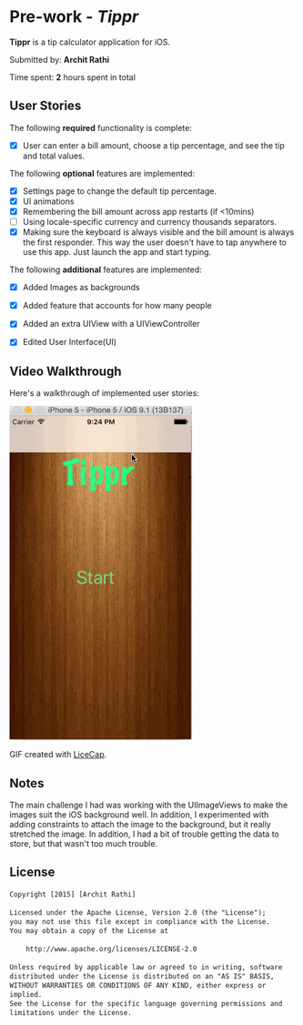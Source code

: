 # Pre-work - *Tippr*

**Tippr** is a tip calculator application for iOS.

Submitted by: **Archit Rathi**

Time spent: **2** hours spent in total

## User Stories

The following **required** functionality is complete:
* [x] User can enter a bill amount, choose a tip percentage, and see the tip and total values.

The following **optional** features are implemented:
* [x] Settings page to change the default tip percentage.
* [x] UI animations
* [x] Remembering the bill amount across app restarts (if <10mins)
* [ ] Using locale-specific currency and currency thousands separators.
* [x] Making sure the keyboard is always visible and the bill amount is always the first responder. This way the user doesn't have to tap anywhere to use this app. Just launch the app and start typing.

The following **additional** features are implemented:

* [x] Added Images as backgrounds
* [x] Added feature that accounts for how many people
* [x] Added an extra UIView with a UIViewController
* [x] Edited User Interface(UI)


## Video Walkthrough 

Here's a walkthrough of implemented user stories:

<img src='https://github.com/progdude/Tippr/blob/master/final.gif' title='Video Walkthrough' width='' alt='Video Walkthrough' />

GIF created with [LiceCap](http://www.cockos.com/licecap/).

## Notes

The main challenge I had was working with the UIImageViews to make the images suit the iOS background well. In addition, I experimented with adding constraints to attach the image to the background, but it really stretched the image.
In addition, I had a bit of trouble getting the data to store, but that wasn't too much trouble.

## License

    Copyright [2015] [Archit Rathi]

    Licensed under the Apache License, Version 2.0 (the "License");
    you may not use this file except in compliance with the License.
    You may obtain a copy of the License at

        http://www.apache.org/licenses/LICENSE-2.0

    Unless required by applicable law or agreed to in writing, software
    distributed under the License is distributed on an "AS IS" BASIS,
    WITHOUT WARRANTIES OR CONDITIONS OF ANY KIND, either express or implied.
    See the License for the specific language governing permissions and
    limitations under the License.
